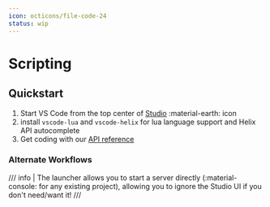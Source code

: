 ```yaml
---
icon: octicons/file-code-24
status: wip
---
```


# Scripting

## Quickstart

1. Start VS Code from the top center of [Studio](../getting_started/creatorTools.md) :material-earth: icon
2. install `vscode-lua` and `vscode-helix` for lua language support and Helix API autocomplete
3. Get coding with our [API reference](../api/index.md)

### Alternate Workflows

/// info | The launcher allows you to start a server directly (:material-console: for any existing project), allowing you to ignore the Studio UI if you don't need/want it!
///